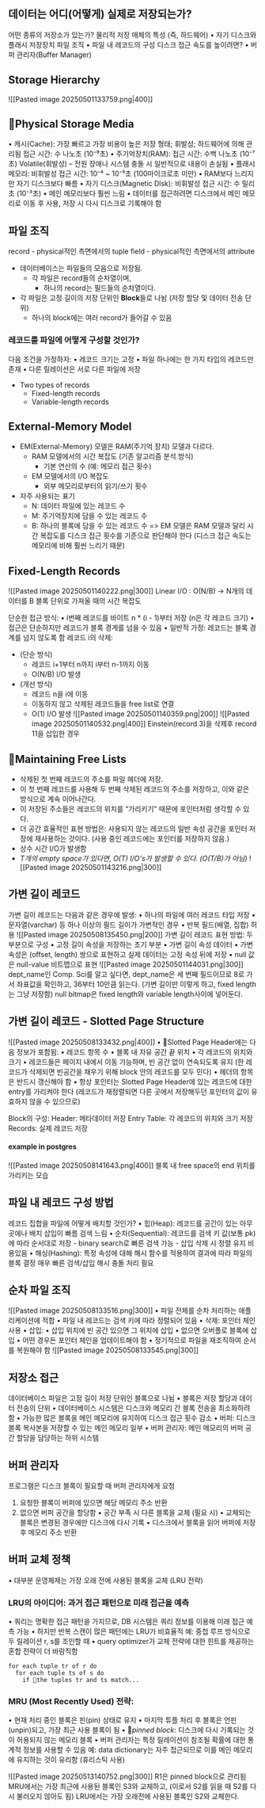 ## 데이터는 어디(어떻게) 실제로 저장되는가?
어떤 종류의 저장소가 있는가?
물리적 저장 매체의 특성 (즉, 하드웨어)
	•	자기 디스크와 플래시 저장장치
파일 조직
	•	파일 내 레코드의 구성
디스크 접근 속도를 높이려면?
	•	버퍼 관리자(Buffer Manager)
## Storage Hierarchy
![[Pasted image 20250501133759.png|400]]
## Physical Storage Media
•	캐시(Cache): 가장 빠르고 가장 비용이 높은 저장 형태; 휘발성; 하드웨어에 의해 관리됨
	접근 시간: 수 나노초 (10⁻⁹초)
•	주기억장치(RAM):
	접근 시간: 수백 나노초 (10⁻⁷초)
	Volatile(휘발성) – 전원 장애나 시스템 충돌 시 일반적으로 내용이 손실됨
•	플래시 메모리: 비휘발성
	접근 시간: 10⁻⁴ ~ 10⁻⁵초 (100마이크로초 미만)
		•	RAM보다 느리지만 자기 디스크보다 빠름
•	자기 디스크(Magnetic Disk): 비휘발성
	접근 시간: 수 밀리초 (10⁻³초)
		•	메인 메모리보다 훨씬 느림
		•	데이터를 접근하려면 디스크에서 메인 메모리로 이동 후 사용, 저장 시 다시 디스크로 기록해야 함
## 파일 조직
record - physical적인 측면에서의 tuple
field - physical적인 측면에서의 attribute
- 데이터베이스는 파일들의 모음으로 저장됨.
	- 각 파일은 record들의 순차열이며,
		- 하나의 record는 필드들의 순차열이다.
- 각 파일은 고정 길이의 저장 단위인 **Block**들로 나뉨 (저장 할당 및 데이터 전송 단위)
	- 하나의 block에는 여러 record가 들어갈 수 있음
### 레코드를 파일에 어떻게 구성할 것인가?
다음 조건을 가정하자:
	•	레코드 크기는 고정
	•	파일 하나에는 한 가지 타입의 레코드만 존재
	•	다른 릴레이션은 서로 다른 파일에 저장
- Two types of records
	- Fixed-length records
	- Variable-length records
## External-Memory Model
- EM(External-Memory) 모델은 RAM(주기억 장치) 모델과 다르다.
	- RAM 모델에서의 시간 복잡도 (기존 알고리즘 분석 방식)
		- 기본 연산의 수 (예: 메모리 접근 횟수)
	- EM 모델에서의 I/O 복잡도
		- 외부 메모리로부터의 읽기/쓰기 횟수
- 자주 사용되는 표기
	- N: 데이터 파일에 있는 레코드 수
	- M: 주기억장치에 담을 수 있는 레코드 수
	- B: 하나의 블록에 담을 수 있는 레코드 수
=> EM 모델은 RAM 모델과 달리 시간 복잡도를 디스크 접근 횟수를 기준으로 판단해야 한다 (디스크 접근 속도는 메모리에 비해 훨씬 느리기 때문)
## Fixed-Length Records
![[Pasted image 20250501140222.png|300]]
Linear I/O : O(N/B) -> N개의 데이터를 B 블록 단위로 가져올 때의 시간 복잡도

단순한 접근 방식:
	•	i번째 레코드를 바이트 n * (i - 1)부터 저장 (n은 각 레코드 크기)
	•	접근은 단순하지만 레코드가 블록 경계를 넘을 수 있음
	•	일반적 가정: 레코드는 블록 경계를 넘지 않도록 함
레코드 i의 삭제:
- (단순 방식)
	- 레코드 i+1부터 n까지 i부터 n-1까지 이동
	- O(N/B) I/O 발생
- (개선 방식)
	- 레코드 n을 i에 이동
	- 이동하지 않고 삭제된 레코드들을 free list로 연결
	- O(1) I/O 발생
![[Pasted image 20250501140359.png|200]]
![[Pasted image 20250501140532.png|400]]
Einstein(record 3)을 삭제후 record 11을 삽입한 경우
## Maintaining Free Lists
- 삭제된 첫 번째 레코드의 주소를 파일 헤더에 저장.
- 이 첫 번째 레코드를 사용해 두 번째 삭제된 레코드의 주소를 저장하고, 이와 같은 방식으로 계속 이어나간다.
- 이 저장된 주소들은 레코드의 위치를 “가리키기” 때문에 포인터처럼 생각할 수 있다.
- 더 공간 효율적인 표현 방법은: 사용되지 않는 레코드의 일반 속성 공간을 포인터 저장에 재사용하는 것이다. (사용 중인 레코드에는 포인터를 저장하지 않음.)
- 상수 시간 I/O가 발생함
- *T개의 empty space가 있다면, O(T) I/O's가 발생할 수 있다. (O(T/B)가 아님)*
![[Pasted image 20250501143216.png|300]]
## 가변 길이 레코드
가변 길이 레코드는 다음과 같은 경우에 발생:
	•	하나의 파일에 여러 레코드 타입 저장
	•	문자열(varchar) 등 하나 이상의 필드 길이가 가변적인 경우
	•	반복 필드(배열, 집합) 허용
![[Pasted image 20250508135450.png|200]]
가변 길이 레코드 표현 방법:
	두 부분으로 구성
		•	고정 길이 속성을 저장하는 초기 부분
		•	가변 길이 속성 데이터
	•	가변 속성은 (offset, length) 쌍으로 표현하고 실제 데이터는 고정 속성 뒤에 저장
	•	null 값은 null-value 비트맵으로 표현
![[Pasted image 20250501144031.png|300]]
dept_name인 Comp. Sci를 알고 싶다면, dept_name은 세 번째 필드이므로 8로 가서 좌표값을 확인하고, 36부터 10만큼 읽는다. (가변 길이만 이렇게 하고, fixed length는 그냥 저장함)
null bitmap은 fixed length와 variable length사이에 넣어둔다.
## 가변 길이 레코드 - Slotted Page Structure
![[Pasted image 20250508133432.png|400]]
•	Slotted Page Header에는 다음 정보가 포함됨:
	•	레코드 항목 수
	•	블록 내 자유 공간 끝 위치
	•	각 레코드의 위치와 크기
•	레코드들은 페이지 내에서 이동 가능하며, 빈 공간 없이 연속되도록 유지 (한 레코드가 삭제되면 빈공간을 채우기 위해 block 안의 레코드를 모두 민다)
•	헤더의 항목은 반드시 갱신해야 함
•	항상 포인터는 Slotted Page Header에 있는 레코드에 대한 entry를 가리켜야 한다 (레코드가 재정렬되면 다른 곳에서 저장해두던 포인터의 값이 유효하지 않을 수 있으므로)

Block의 구성: 
Header: 메타데이터 저장
Entry Table: 각 레코드의 위치와 크기 저장
Records: 실제 레코드 저장
#### example in postgres
![[Pasted image 20250508141643.png|400]]
블록 내 free space의 end 위치를 가리키는 모습
## 파일 내 레코드 구성 방법
레코드 집합을 파일에 어떻게 배치할 것인가?
•	힙(Heap): 레코드를 공간이 있는 아무 곳에나 배치
	삽입이 빠름
	검색 느림
•	순차(Sequential): 레코드를 검색 키 값(보통 pk)에 따라 순서대로 저장
	- binary search로 빠른 검색 가능
	- 삽입 삭제 시 정렬 유지 비용있음
•	해싱(Hashing): 특정 속성에 대해 해시 함수를 적용하여 결과에 따라 파일의 블록 결정
	매우 빠른 검색/삽입
	해시 충돌 처리 필요
## 순차 파일 조직
![[Pasted image 20250508133516.png|300]]
•	파일 전체를 순차 처리하는 애플리케이션에 적합
•	파일 내 레코드는 검색 키에 따라 정렬되어 있음
•	삭제: 포인터 체인 사용
•	삽입:
	•	삽입 위치에 빈 공간 있으면 그 위치에 삽입
	•	없으면 오버플로 블록에 삽입
	•	어떤 경우든 포인터 체인을 업데이트해야 함
•	정기적으로 파일을 재조직하여 순서를 복원해야 함
![[Pasted image 20250508133545.png|300]]
## 저장소 접근
데이터베이스 파일은 고정 길이 저장 단위인 블록으로 나뉨
•	블록은 저장 할당과 데이터 전송의 단위
•	데이터베이스 시스템은 디스크와 메모리 간 블록 전송을 최소화하려 함
•	가능한 많은 블록을 메인 메모리에 유지하여 디스크 접근 횟수 감소
•	버퍼: 디스크 블록 복사본을 저장할 수 있는 메인 메모리 일부
•	버퍼 관리자: 메인 메모리의 버퍼 공간 할당을 담당하는 하위 시스템
## 버퍼 관리자
프로그램은 디스크 블록이 필요할 때 버퍼 관리자에게 요청
1.	요청한 블록이 버퍼에 있으면 해당 메모리 주소 반환
2.	없으면 버퍼 공간을 할당함
•	공간 부족 시 다른 블록을 교체 (필요 시)
•	교체되는 블록은 변경된 경우에만 디스크에 다시 기록
•	디스크에서 블록을 읽어 버퍼에 저장 후 메모리 주소 반환
## 버퍼 교체 정책
•	대부분 운영체제는 가장 오래 전에 사용된 블록을 교체 (LRU 전략)
### LRU의 아이디어: 과거 접근 패턴으로 미래 접근을 예측
•	쿼리는 명확한 접근 패턴을 가지므로, DB 시스템은 쿼리 정보를 이용해 미래 접근 예측 가능
	•	하지만 반복 스캔이 많은 패턴에는 LRU가 비효율적
		예: 중첩 루프 방식으로 두 릴레이션 r, s를 조인할 때
	•	query optimizer가 교체 전략에 대한 힌트를 제공하는 혼합 전략이 더 바람직함
```
for each tuple tr of r do
  for each tuple ts of s do
    if the tuples tr and ts match...
```

### MRU (Most Recently Used) 전략:
•	현재 처리 중인 블록은 핀(pin) 상태로 유지
•	마지막 튜플 처리 후 블록은 언핀(unpin)되고, 가장 최근 사용 블록이 됨
	•	*pinned block*: 디스크에 다시 기록되는 것이 허용되지 않는 메모리 블록
•	버퍼 관리자는 특정 릴레이션이 참조될 확률에 대한 통계적 정보를 사용할 수 있음
	예: data dictionary는 자주 접근되므로 이를 메인 메모리에 유지하는 것이 유리함 (휴리스틱 사용)

![[Pasted image 20250513140752.png|300]]
R1은 pinned block으로 관리됨
MRU에서는 가장 최근에 사용된 블록인 S3와 교체하고, (이로서 S2를 읽을 때 S2를 다시 불러오지 않아도 됨)
LRU에서는 가장 오래전에 사용된 블록인 S2와 교체한다.
